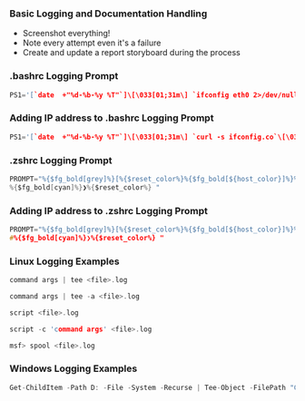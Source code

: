 ### Basic Logging and Documentation Handling

* Screenshot everything!
* Note every attempt even it's a failure
* Create and update a report storyboard during the process

### .bashrc Logging Prompt
```c
PS1='[`date  +"%d-%b-%y %T"`]\[\033[01;31m\] `ifconfig eth0 2>/dev/null | sed -n 2,2p | cut -d" " -f 10`\[\033[00m\] \[\033[01;34m\]\w\[\033[00m\] \$ '
```
### Adding IP address to .bashrc Logging Prompt
```c
PS1='[`date  +"%d-%b-%y %T"`]\[\033[01;31m\] `curl -s ifconfig.co`\[\033[00m\] \[\033[01;34m\]\w\[\033[00m\] \$ '
```
### .zshrc Logging Prompt
```c
PROMPT="%{$fg_bold[grey]%}[%{$reset_color%}%{$fg_bold[${host_color}]%}%n@%m%{$reset_color%}%{$fg_bold[grey]%}]%{$reset_color%} %{$fg_bold[blue]%}%10c %W %t $(ifconfig | grep -A 1 wlp4s0 | grep inet | tr -s ' ' | cut -d ' ' -f 3) %{$reset_color%} $(git_prompt_info) $(git_remote_status)
%{$fg_bold[cyan]%}❯%{$reset_color%} "
```
### Adding IP address to .zshrc Logging Prompt
```c
PROMPT="%{$fg_bold[grey]%}[%{$reset_color%}%{$fg_bold[${host_color}]%}%n@%m%{$reset_color%}%{$fg_bold[grey]%}]%{$reset_color%} %{$fg_bold[blue]%}%10c %W %t $(curl -s http://ipecho.net/plain; echo) %{$reset_color%} $(git_prompt_info) $(git_remote_status)
#%{$fg_bold[cyan]%}❯%{$reset_color%} "
```
### Linux Logging Examples
[//]: <> (Logging using tee)
```c
command args | tee <file>.log
```
[//]: <> (Append to an existing log file)
```c
command args | tee -a <file>.log
```
[//]: <> (All commands logging using script utility)
```c
script <file>.log
```
[//]: <> (Single command logging using script utility)
```c
script -c 'command args' <file>.log
```
[//]: <> (Metasploit spool command)
```c
msf> spool <file>.log
```
### Windows Logging Examples
```c
Get-ChildItem -Path D: -File -System -Recurse | Tee-Object -FilePath "C:\temp\<file>.txt" -Append | Out-File C:\temp\<file>.txt
```
